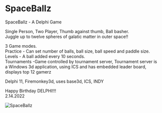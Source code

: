 # SpaceBallz
SpaceBallz - A Delphi Game

Single Person, Two Player, Thumb against thumb, Ball basher.<br>
Juggle up to twelve spheres of galatic matter in outer space!!

3 Game modes.<br>
Practice - Can set number of balls, ball size, ball speed and paddle size.<br>
Levels - A ball added every 10 seconds.<br>
Tournaments -Game controlled by tournament server, Tournament server is a Windows 3d application, using ICS and has embedded leader board, displays top 12 gamerz<br>


Delphi 11, Firemonkey3d, uses base3d, ICS, INDY<br>

Happy Birthday DELPHI!!!<br>
2.14.2022<br>

![SpaceBallz](https://user-images.githubusercontent.com/97798670/154183152-719e7b03-c09c-4a66-bef5-db66a537acf1.jpg)

